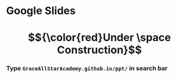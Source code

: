 # Google Slides

# $${\color{red}Under \space Construction}$$

### Type `GraceAllStarAcademy.github.io/ppt/` in search bar
